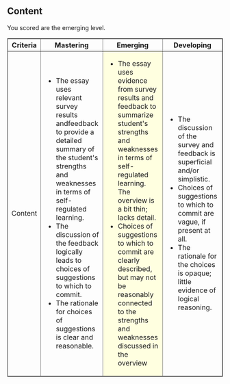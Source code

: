 ## Content

You scored are the emerging level.

<table border="1">
<tr><th width="10%">Criteria</th><th width="30%">Mastering</th><th width="30%">Emerging</th><th width="30%">Developing</th></tr>

<tr>
<td>Content</td>
<td><ul>
<li>The essay uses relevant survey results andfeedback to provide a detailed summary of the student's strengths and weaknesses in terms of self-regulated learning.</li>
<li>The discussion of the feedback logically leads to choices of suggestions to which to commit.</li>
<li>The rationale for choices of suggestions is clear and reasonable.</li>
</ul></td><td bgcolor='lightyellow'><ul>
<li>The essay uses evidence from survey results and feedback to summarize student's strengths and weaknesses in terms of self-regulated learning. The overview is a bit thin; lacks detail.</li>
<li>Choices of suggestions to which to commit are clearly described, but may not be reasonably connected to the strengths and weaknesses discussed in the overview</li>
</ul></td><td><ul>
<li>The discussion of the survey and feedback is superficial and/or simplistic.</li>
<li>Choices of suggestions to which to commit are vague, if present at all. </li>
<li>The rationale for the choices is opaque; little evidence of logical reasoning.</li>
</ul></td></tr>

</table>
